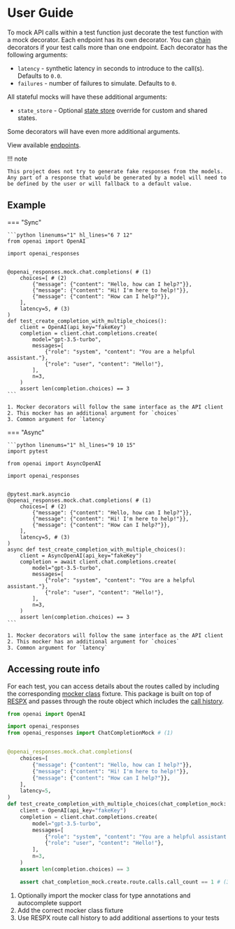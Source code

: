# User Guide

To mock API calls within a test function just decorate the test function with a mock decorator. Each endpoint has its own decorator.
You can [chain](chaining.md) decorators if your test calls more than one endpoint. Each decorator has the following arguments:

- `latency` - synthetic latency in seconds to introduce to the call(s). Defaults to `0.0`.
- `failures` - number of failures to simulate. Defaults to `0`.

All stateful mocks will have these additional arguments:

- `state_store` - Optional [state store](state.md) override for custom and shared states.

Some decorators will have even more additional arguments.

View available [endpoints](../endpoints/index.md).

!!! note

    This project does not try to generate fake responses from the models. Any part of a response that would be generated by a model will need to
    be defined by the user or will fallback to a default value.

## Example

=== "Sync"

    ```python linenums="1" hl_lines="6 7 12"
    from openai import OpenAI

    import openai_responses


    @openai_responses.mock.chat.completions( # (1)
        choices=[ # (2)
            {"message": {"content": "Hello, how can I help?"}},
            {"message": {"content": "Hi! I'm here to help!"}},
            {"message": {"content": "How can I help?"}},
        ],
        latency=5, # (3)
    )
    def test_create_completion_with_multiple_choices():
        client = OpenAI(api_key="fakeKey")
        completion = client.chat.completions.create(
            model="gpt-3.5-turbo",
            messages=[
                {"role": "system", "content": "You are a helpful assistant."},
                {"role": "user", "content": "Hello!"},
            ],
            n=3,
        )
        assert len(completion.choices) == 3
    ```

    1. Mocker decorators will follow the same interface as the API client
    2. This mocker has an additional argument for `choices`
    3. Common argument for `latency`

=== "Async"

    ```python linenums="1" hl_lines="9 10 15"
    import pytest

    from openai import AsyncOpenAI

    import openai_responses


    @pytest.mark.asyncio
    @openai_responses.mock.chat.completions( # (1)
        choices=[ # (2)
            {"message": {"content": "Hello, how can I help?"}},
            {"message": {"content": "Hi! I'm here to help!"}},
            {"message": {"content": "How can I help?"}},
        ],
        latency=5, # (3)
    )
    async def test_create_completion_with_multiple_choices():
        client = AsyncOpenAI(api_key="fakeKey")
        completion = await client.chat.completions.create(
            model="gpt-3.5-turbo",
            messages=[
                {"role": "system", "content": "You are a helpful assistant."},
                {"role": "user", "content": "Hello!"},
            ],
            n=3,
        )
        assert len(completion.choices) == 3
    ```

    1. Mocker decorators will follow the same interface as the API client
    2. This mocker has an additional argument for `choices`
    3. Common argument for `latency`

## Accessing route info

For each test, you can access details about the routes called by including the corresponding [mocker class](mockers.md) fixture.
This package is built on top of [RESPX](https://github.com/lundberg/respx) and passes through the route object which includes the
[call history](https://lundberg.github.io/respx/guide/#call-history).

```python linenums="1" hl_lines="4 15 27"
from openai import OpenAI

import openai_responses
from openai_responses import ChatCompletionMock # (1)


@openai_responses.mock.chat.completions(
    choices=[
        {"message": {"content": "Hello, how can I help?"}},
        {"message": {"content": "Hi! I'm here to help!"}},
        {"message": {"content": "How can I help?"}},
    ],
    latency=5,
)
def test_create_completion_with_multiple_choices(chat_completion_mock: ChatCompletionMock): # (2)
    client = OpenAI(api_key="fakeKey")
    completion = client.chat.completions.create(
        model="gpt-3.5-turbo",
        messages=[
            {"role": "system", "content": "You are a helpful assistant."},
            {"role": "user", "content": "Hello!"},
        ],
        n=3,
    )
    assert len(completion.choices) == 3

    assert chat_completion_mock.create.route.calls.call_count == 1 # (3)
```

1. Optionally import the mocker class for type annotations and autocomplete support
2. Add the correct mocker class fixture
3. Use RESPX route call history to add additional assertions to your tests
